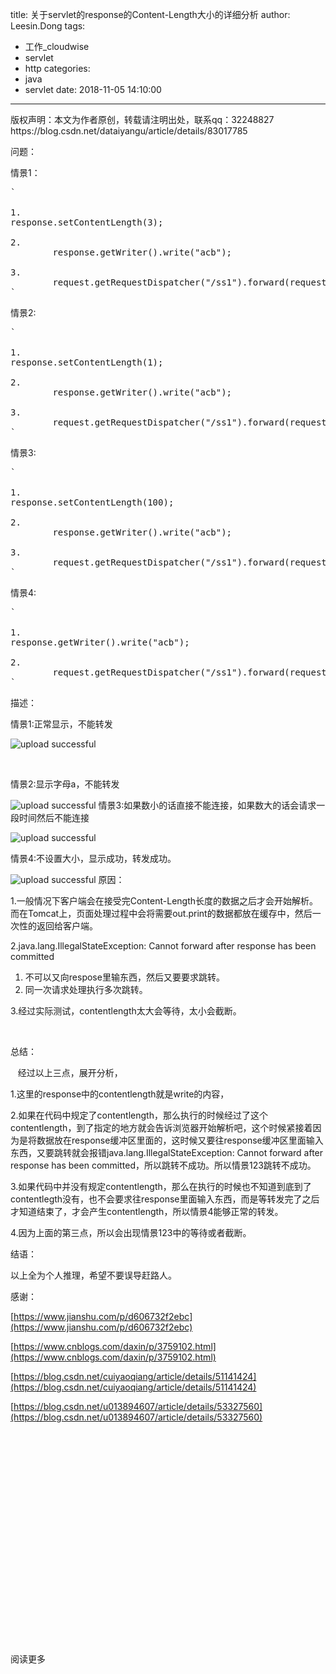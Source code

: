 title: 关于servlet的response的Content-Length大小的详细分析
author: Leesin.Dong
tags:
  - 工作_cloudwise
  - servlet
  - http
categories:
  - java
  - servlet
date: 2018-11-05 14:10:00
---
<article>
		<div id="article_content" class="article_content clearfix csdn-tracking-statistics" data-pid="blog" data-mod="popu_307" data-dsm="post" style="height: 2463px; overflow: hidden;">
								<div class="article-copyright">
					版权声明：本文为作者原创，转载请注明出处，联系qq：32248827					https://blog.csdn.net/dataiyangu/article/details/83017785				</div>
								            <link rel="stylesheet" href="https://csdnimg.cn/release/phoenix/template/css/ck_htmledit_views-f76675cdea.css">
						<div class="htmledit_views">

问题：

情景1：

<pre class="has" name="code" onclick="hljs.copyCode(event)">`

1.  <div class="hljs-ln-numbers"><div class="hljs-ln-line hljs-ln-n" data-line-number="1"></div></div><div class="hljs-ln-code"><div class="hljs-ln-line">response.setContentLength(<span class="hljs-number">3</span>);</div></div>
2.  <div class="hljs-ln-numbers"><div class="hljs-ln-line hljs-ln-n" data-line-number="2"></div></div><div class="hljs-ln-code"><div class="hljs-ln-line">        response.getWriter().write(<span class="hljs-string">"acb"</span>);</div></div>
3.  <div class="hljs-ln-numbers"><div class="hljs-ln-line hljs-ln-n" data-line-number="3"></div></div><div class="hljs-ln-code"><div class="hljs-ln-line">        request.getRequestDispatcher(<span class="hljs-string">"/ss1"</span>).forward(request, response);</div></div>`<div class="hljs-button" data-title="复制"></div></pre>

情景2:

<pre class="has" name="code" onclick="hljs.copyCode(event)">`

1.  <div class="hljs-ln-numbers"><div class="hljs-ln-line hljs-ln-n" data-line-number="1"></div></div><div class="hljs-ln-code"><div class="hljs-ln-line">response.setContentLength(<span class="hljs-number">1</span>);</div></div>
2.  <div class="hljs-ln-numbers"><div class="hljs-ln-line hljs-ln-n" data-line-number="2"></div></div><div class="hljs-ln-code"><div class="hljs-ln-line">        response.getWriter().write(<span class="hljs-string">"acb"</span>);</div></div>
3.  <div class="hljs-ln-numbers"><div class="hljs-ln-line hljs-ln-n" data-line-number="3"></div></div><div class="hljs-ln-code"><div class="hljs-ln-line">        request.getRequestDispatcher(<span class="hljs-string">"/ss1"</span>).forward(request, response);</div></div>`<div class="hljs-button" data-title="复制"></div></pre>

情景3:&nbsp;&nbsp;

<pre class="has" name="code" onclick="hljs.copyCode(event)">`

1.  <div class="hljs-ln-numbers"><div class="hljs-ln-line hljs-ln-n" data-line-number="1"></div></div><div class="hljs-ln-code"><div class="hljs-ln-line"><span class="hljs-built_in">response</span>.setContentLength(<span class="hljs-number">100</span>);</div></div>
2.  <div class="hljs-ln-numbers"><div class="hljs-ln-line hljs-ln-n" data-line-number="2"></div></div><div class="hljs-ln-code"><div class="hljs-ln-line">        <span class="hljs-built_in">response</span>.getWriter().write(<span class="hljs-string">"acb"</span>);</div></div>
3.  <div class="hljs-ln-numbers"><div class="hljs-ln-line hljs-ln-n" data-line-number="3"></div></div><div class="hljs-ln-code"><div class="hljs-ln-line">        <span class="hljs-built_in">request</span>.getRequestDispatcher(<span class="hljs-string">"/ss1"</span>).forward(<span class="hljs-built_in">request</span>, <span class="hljs-built_in">response</span>);</div></div>`<div class="hljs-button" data-title="复制"></div></pre>

情景4:

<pre class="has" name="code" onclick="hljs.copyCode(event)">`

1.  <div class="hljs-ln-numbers"><div class="hljs-ln-line hljs-ln-n" data-line-number="1"></div></div><div class="hljs-ln-code"><div class="hljs-ln-line">response.getWriter().write(<span class="hljs-string">"acb"</span>);</div></div>
2.  <div class="hljs-ln-numbers"><div class="hljs-ln-line hljs-ln-n" data-line-number="2"></div></div><div class="hljs-ln-code"><div class="hljs-ln-line">        request.getRequestDispatcher(<span class="hljs-string">"/ss1"</span>).forward(request, response);</div></div>`<div class="hljs-button" data-title="复制"></div></pre>

描述：

情景1:正常显示，不能转发


![upload successful](/images/my_blog_66.png)

&nbsp;

情景2:显示字母a，不能转发


![upload successful](/images/my_blog_67.png)
情景3:如果数小的话直接不能连接，如果数大的话会请求一段时间然后不能连接


![upload successful](/images/my_blog_68.png)

情景4:不设置大小，显示成功，转发成功。


![upload successful](/images/my_blog_69.png)
原因：

1.一般情况下客户端会在接受完Content-Length长度的数据之后才会开始解析。而在Tomcat上，页面处理过程中会将需要out.print的数据都放在缓存中，然后一次性的返回给客户端。

2.java.lang.IllegalStateException: Cannot forward after response has been committed

1.  不可以又向respose里输东西，然后又要要求跳转。
2.  同一次请求处理执行多次跳转。

3.经过实际测试，contentlength太大会等待，太小会截断。

&nbsp;

总结：

&nbsp; &nbsp;经过以上三点，展开分析，

1.这里的response中的contentlength就是write的内容，

2.如果在代码中规定了contentlength，那么执行的时候经过了这个contentlength，到了指定的地方就会告诉浏览器开始解析吧，这个时候紧接着因为是将数据放在response缓冲区里面的，这时候又要往response缓冲区里面输入东西，又要跳转就会报错java.lang.IllegalStateException: Cannot forward after response has been committed，所以跳转不成功。所以情景123跳转不成功。

3.如果代码中并没有规定contentlength，那么在执行的时候也不知道到底到了contentlegth没有，也不会要求往response里面输入东西，而是等转发完了之后才知道结束了，才会产生contentlength，所以情景4能够正常的转发。

4.因为上面的第三点，所以会出现情景123中的等待或者截断。

结语：

以上全为个人推理，希望不要误导赶路人。

感谢：

[https://www.jianshu.com/p/d606732f2ebc](https://www.jianshu.com/p/d606732f2ebc)

[https://www.cnblogs.com/daxin/p/3759102.html](https://www.cnblogs.com/daxin/p/3759102.html)

[https://blog.csdn.net/cuiyaoqiang/article/details/51141424](https://blog.csdn.net/cuiyaoqiang/article/details/51141424)

[https://blog.csdn.net/u013894607/article/details/53327560](https://blog.csdn.net/u013894607/article/details/53327560)

&nbsp;
            </div>
                </div>
									<div class="hide-article-box text-center">
						<a class="btn" id="btn-readmore" data-track-view="{&quot;mod&quot;:&quot;popu_376&quot;,&quot;con&quot;:&quot;,https://blog.csdn.net/dataiyangu/article/details/83017785,&quot;}" data-track-click="{&quot;mod&quot;:&quot;popu_376&quot;,&quot;con&quot;:&quot;,https://blog.csdn.net/dataiyangu/article/details/83017785,&quot;}">阅读更多</a>
					</div>
					<script>
						(function(){
							function setArticleH(btnReadmore,posi){
								var winH = $(window).height();
								var articleBox = $("div.article_content");
								var artH = articleBox.height();
								if(artH > winH*posi){
									articleBox.css({
										'height':winH*posi+'px',
										'overflow':'hidden'
									})
									btnReadmore.click(function(){
										articleBox.removeAttr("style");
										$(this).parent().remove();
									})
								}else{
									btnReadmore.parent().remove();
								}
							}
							var btnReadmore = $("#btn-readmore");
							if(btnReadmore.length>0){
								if(currentUserName){
									setArticleH(btnReadmore,3);
								}else{
									setArticleH(btnReadmore,1.2);
								}
							}
						})()
					</script>
					</article>